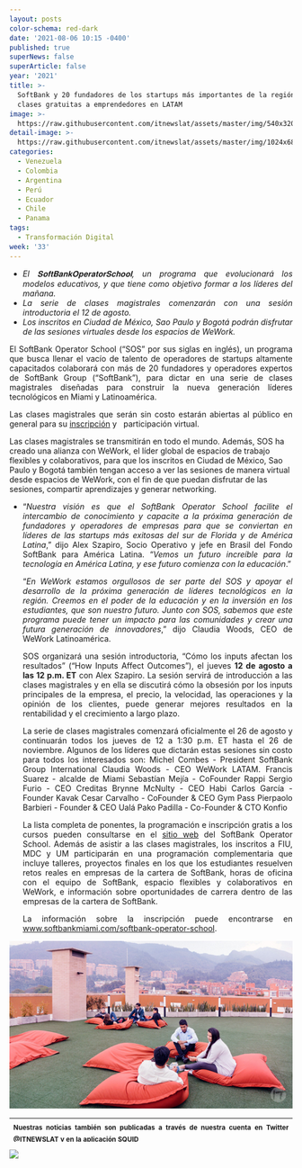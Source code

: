 ```yaml
---
layout: posts
color-schema: red-dark
date: '2021-08-06 10:15 -0400'
published: true
superNews: false
superArticle: false
year: '2021'
title: >-
  SoftBank y 20 fundadores de los startups más importantes de la región ofrecerá
  clases gratuitas a emprendedores en LATAM
image: >-
  https://raw.githubusercontent.com/itnewslat/assets/master/img/540x320/Softbank-Emprendimiento-p.jpg
detail-image: >-
  https://raw.githubusercontent.com/itnewslat/assets/master/img/1024x680/Softbank-Emprendimiento-g.jpg
categories:
  - Venezuela
  - Colombia
  - Argentina
  - Perú
  - Ecuador
  - Chile
  - Panama
tags:
  - Transformación Digital
week: '33'
---
```

<ul style="list-style-type: disc; text-align: justify;">
	<li><em>El </em><em>𝐒𝐨𝐟𝐭𝐁𝐚𝐧𝐤𝐎𝐩𝐞𝐫𝐚𝐭𝐨𝐫</em><em>𝐒𝐜𝐡𝐨𝐨𝐥</em><em>, un programa que evolucionará los modelos educativos, y que tiene como objetivo formar a los líderes del mañana. </em></li>
	<li><em>La serie de clases magistrales comenzarán con una sesión introductoria el 12 de agosto. </em></li>
	<li><em>Los inscritos en Ciudad de México, Sao Paulo y Bogotá podrán disfrutar de las sesiones virtuales desde los espacios de WeWork. </em></li>
</ul>
<p style="text-align: justify;">El SoftBank Operator School (“SOS” por sus siglas en inglés), un programa que busca llenar el vacío de talento de operadores de startups altamente capacitados colaborará con más de 20 fundadores y operadores expertos de SoftBank Group (“SoftBank”), para dictar en una serie de clases magistrales diseñadas para construir la nueva generación líderes tecnológicos en Miami y Latinoamérica.</p>
<p style="text-align: justify;">Las clases magistrales que serán sin costo estarán abiertas al público en general para su <a href="https://mailchi.mp/108a45eaaa4d/f3q066dg0l">inscripción</a> y   participación virtual.

Las clases magistrales se transmitirán en todo el mundo. Además, SOS ha creado una alianza con WeWork, el líder global de espacios de trabajo flexibles y colaborativos, para que los inscritos en Ciudad de México, Sao Paulo y Bogotá también tengan acceso a ver las sesiones de manera virtual desde espacios de WeWork, con el fin de que puedan disfrutar de las sesiones, compartir aprendizajes y generar networking.</p>

<ul>
	<li style="text-align: justify;">
“<em>Nuestra visión es que el SoftBank Operator School facilite el intercambio de conocimiento y capacite a la próxima generación de fundadores y operadores de empresas para que se conviertan en líderes de las startups más exitosas del sur de Florida y de América Latina</em>,” dijo Alex Szapiro, Socio Operativo y jefe en Brasil del Fondo SoftBank para América Latina. “<em>Vemos un futuro increíble para la tecnología en América Latina, y ese futuro comienza con la educación</em>.”

“<em>En WeWork estamos orgullosos de ser parte del SOS y apoyar el desarrollo de la próxima generación de líderes tecnológicos en la región. Creemos en el poder de la educación y en la inversión en los estudiantes, que son nuestro futuro. Junto con SOS, sabemos que este programa puede tener un impacto para las comunidades y crear una futura generación de innovadores</em>,” dijo Claudia Woods, CEO de WeWork Latinoamérica.

SOS organizará una sesión introductoria, “Cómo los inputs afectan los resultados” (“How Inputs Affect Outcomes”), el jueves <strong>12 de agosto a las 12 p.m. ET</strong> con Alex Szapiro. La sesión servirá de introducción a las clases magistrales y en ella se discutirá cómo la obsesión por los inputs principales de la empresa, el precio, la velocidad, las operaciones y la opinión de los clientes, puede generar mejores resultados en la rentabilidad y el crecimiento a largo plazo.

La serie de clases magistrales comenzará oficialmente el 26 de agosto y continuarán todos los jueves de 12 a 1:30 p.m. ET hasta el 26 de noviembre.
Algunos de los líderes que dictarán estas sesiones sin costo para todos los interesados son:
Michel Combes - President SoftBank Group International
Claudia Woods - CEO WeWork LATAM.
Francis Suarez - alcalde de Miami
Sebastían Mejía - CoFounder Rappi
Sergio Furio - CEO Creditas
Brynne McNulty - CEO Habi
Carlos García - Founder Kavak
Cesar Carvalho - CoFounder &amp; CEO Gym Pass
Pierpaolo Barbieri - Founder &amp; CEO Ualá
Pako Padilla - Co-Founder &amp; CTO Konfio


La lista completa de ponentes, la programación e inscripción gratis a los cursos pueden consultarse en el <a href="https://www.softbankmiami.com/softbank-operator-school">sitio web</a> del SoftBank Operator School.
Además de asistir a las clases magistrales, los inscritos a FIU, MDC y UM participarán en una programación complementaria que incluye talleres, proyectos finales en los que los estudiantes resuelven retos reales en empresas de la cartera de SoftBank, horas de oficina con el equipo de SoftBank, espacio flexibles y colaborativos en WeWork, e información sobre oportunidades de carrera dentro de las empresas de la cartera de SoftBank.

La información sobre la inscripción puede encontrarse en <a href="http://www.softbankmiami.com/softbank-operator-school">www.softbankmiami.com/softbank-operator-school</a>.</li>
</ul>

![](https://raw.githubusercontent.com/itnewslat/assets/master/img/540x320/Softbank-Emprendimiento-p.jpg)

<table style="height: 42px;" width="569">
<tbody>
<tr>
<td style="text-align: justify;"><sub><strong>Nuestras noticias también son publicadas a través de nuestra cuenta en Twitter <a href="https://twitter.com/itnewslat?lang=es">@ITNEWSLAT</a> y en la aplicación <a href="https://squidapp.co/en/">SQUID</a></strong></sub></td>
</tr>
</tbody>
</table>

<img src="https://tracker.metricool.com/c3po.jpg?hash=56f88a41e39ab42c063cc51676587a04"/>